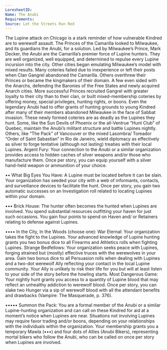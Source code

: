 ```yaml
---
LoresheetID: 
Name: The Anubi
Requirements:
Source: Let the Streets Run Red
---
```

The Lupine attack on Chicago is a stark reminder of how vulnerable Kindred are to werewolf assault. The Princes of the Camarilla looked to Milwaukee, and its guardians the Anubi, for a solution. Led by Milwaukee’s Prince, Mark Decker, the Anubi are the Camarilla’s premier force of Lupine hunters. They are well organized, well equipped, and determined to repulse every Lupine incursion into the city. Other cities began emulating Milwaukee’s model with mixed results. Many coteries failed due to inexperience or left their posts when Clan Gangrel abandoned the Camarilla. Others overthrew their Princes or became the kingmakers of their domain. A few even sided with the Anarchs, defending the Baronies of the Free States and newly acquired Anarch cities. More successful Princes recruited Gangrel with greater loyalty to their city than to their clan, or built mixed-membership coteries by offering money, special privileges, hunting rights, or boons. Even the legendary Anubi had to offer grants of hunting grounds to young Kindred after many of their members abandoned Milwaukee in the face of Sabbat invasion. These newly formed coteries are as deadly as the Lupines they hunt. Some, like the Sun Devils of Phoenix or the all-Ventrue “Hunt Club” of Quebec, maintain the Anubi’s militant structure and battle Lupines nightly. Others, like “The Pack” of Vancouver or the mixed Lasombra/ Toreador “Order of Saint Sabastian” in Rio de Janeiro, wield diplomacy as effectively as silver to forge tentative (although not lasting) treaties with their local Lupines.  Argent Fury: Your connection to the Anubi or a similar organization provides access to hidden caches of silver weapons and/or those who manufacture them. Once per story, you can equip yourself with a silver hand-held weapon or ammunition of your choice.

•• What Big Eyes You Have: A Lupine must be located before it can be slain. Your organization has seeded your city with a web of informants, contacts, and surveillance devices to facilitate the hunt. Once per story, you gain two automatic successes on an Investigation roll related to locating Lupines within your domain.

••• Brick House: The hunter often becomes the hunted when Lupines are involved. You spend substantial resources outfitting your haven for just such occasions. You gain four points to spend on Haven and/ or Retainers relating to defense against Lupines.

•••• In the City, In the Woods (choose one): War Eternal: Your organization takes the fight to the Lupines. Your advanced knowledge of Lupine hunting grants you two bonus dice to all Firearms and Athletics rolls when fighting Lupines. Strange Bedfellows: Your organization seeks peace with Lupines, forging strained but (mostly) effective truces with the werewolves in your area. Gain two bonus dice to all Persuasion rolls when dealing with Lupines and a two-dot werewolf Ally reflecting your contact in the local Lupine community. Your Ally is unlikely to risk their life for you but will at least listen to your side of the story before the howling starts. Most Dangerous Game: Your nightly hunt grants you access to a quantity of Lupine blood that may reflect an unhealthy addiction to werewolf blood. Once per story, you can slake two Hunger via a sip of werewolf blood with all the attendant benefits and drawbacks (Vampire: The Masquerade, p. 376).

••••• Summon the Pack: You are a formal member of the Anubi or a similar Lupine-hunting organization and can call on these Kindred for aid at a moment’s notice when Lupines are near. Situations not involving Lupines may require favor trading and/or boons, depending on your relationships with the individuals within the organization. Your membership grants you a temporary Mawla (•••) and four dots of Allies (Anubi Bikers), representing mortal bikers who follow the Anubi, who can be called on once per story when Lupines are involved.
